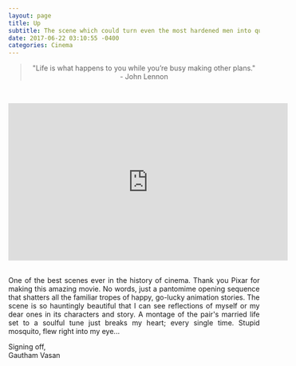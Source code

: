 ```yaml
---
layout: page
title: Up
subtitle: The scene which could turn even the most hardened men into quivering piles of tears
date: 2017-06-22 03:10:55 -0400
categories: Cinema
---
```


<center><blockquote> "Life is what happens to you while you’re busy making other plans."  <br> - John Lennon </blockquote></center>
                                    
<p><br></p>

<center><iframe width="560" height="315" src="https://www.youtube.com/embed/9yjAFMNkCDo" frameborder="0" allowfullscreen></iframe></center>

<p align="justify"> <br> One of the best scenes ever in the history of cinema. Thank you Pixar for making this amazing movie. No words, just a pantomime opening sequence that shatters all the familiar tropes of happy, go-lucky animation stories. The scene is so hauntingly beautiful that I can see reflections of myself or my dear ones in its characters and story. A montage of the pair's married life set to a soulful tune just breaks my heart; every single time. Stupid mosquito, flew right into my eye...   </p>

<p> Signing off, <br>
    Gautham Vasan  </p>           